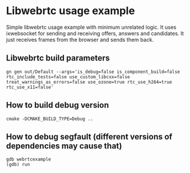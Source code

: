 # Libwebrtc usage example

Simple libwebrtc usage example with minimum unrelated logic. It uses ixwebsocket for sending and receiving offers, answers and candidates. It just receives frames from the browser and sends them back.


## Libwebrtc build parameters

    gn gen out/Default --args='is_debug=false is_component_build=false rtc_include_tests=false use_custom_libcxx=false treat_warnings_as_errors=false use_ozone=true rtc_use_h264=true rtc_use_x11=false'

## How to build debug version

    cmake -DCMAKE_BUILD_TYPE=Debug ..

## How to debug segfault (different versions of dependencies may cause that)

    gdb webrtcexample
    (gdb) run